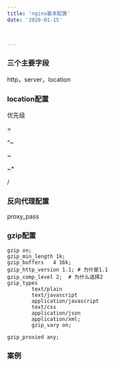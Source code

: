 ```yaml
---
title: 'nginx基本配置'
date: '2020-01-15'



---
```


### 三个主要字段

http，server，location

### location配置

优先级

=

^~

~

~*

/

### 反向代理配置

proxy_pass

### gzip配置

```shell
gzip on;
gzip_min_length 1k; 
gzip_buffers   4 16k;
gzip_http_version 1.1; # 为什是1.1
gzip_comp_level 2;  # 为什么选择2
gzip_types    
		text/plain 
		text/javascript
		application/javascript 
		text/css 
		application/json
		application/xml;
    	gzip_vary on;

gzip_proxied any;
```





### 案例





